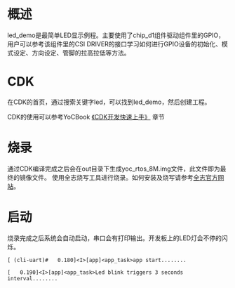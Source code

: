 # 概述
led_demo是最简单LED显示例程。主要使用了chip_d1组件驱动组件里的GPIO，用户可以参考该组件里的CSI DRIVER的接口学习如何进行GPIO设备的初始化、模式设定、方向设定、管脚的拉高拉低等方法。

# CDK
在CDK的首页，通过搜索关键字led，可以找到led_demo，然后创建工程。

CDK的使用可以参考YoCBook [《CDK开发快速上手》](https://www.xrvm.cn/document?temp=use-cdk-to-get-started-quickly&slug=yocbook) 章节

# 烧录
通过CDK编译完成之后会在out目录下生成yoc_rtos_8M.img文件，此文件即为最终的镜像文件。
使用全志烧写工具进行烧录。如何安装及烧写请参考[全志官方网站](https://d1.docs.aw-ol.com/study/study_4compile/#phoenixsuit)。

# 启动
烧录完成之后系统会自动启动，串口会有打印输出。开发板上的LED灯会不停的闪烁。

```cli
[ (cli-uart)#   0.180]<I>[app]<app_task>app start........

[   0.190]<I>[app]<app_task>Led blink triggers 3 seconds interval........
```
